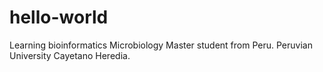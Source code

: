 # hello-world
Learning bioinformatics
Microbiology Master student from Peru. Peruvian University Cayetano Heredia.
